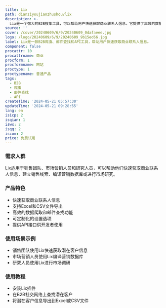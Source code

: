 ```yaml
---
title: Lix
path: dianziyoujianzhushou/lix
description: >-
  Lix是一个强大的B2B搜集工具，可以帮助用户快速获取商业联系人信息。它提供了高效的数据爬取和邮件查找功能，支持Excel和CSV文件导出。Lix的主要优点是快速、易于使用和高度可定制。
source: ''
cover: /cover/20240609/6/9/20240609_0dafaeee.jpg
logo: /logo/20240609/6/9/20240609_9b15ed66.jpg
label: Lix是一款B2B爬虫、邮件查找和API工具，帮助用户快速获取商业联系人信息。
component: false
procattr: 10
procattrname: 商业
procform: 1
procformname: 网站
proctype: 1
proctypename: 普通产品
tags:
  - B2B
  - 爬虫
  - 邮件查找
  - API
createTime: '2024-05-21 05:57:30'
updateTime: '2024-05-21 09:28:55'
lang: en
isicp: 2
isqian: 1
iswx: 2
isqq: 2
iscom: 2
price: 免费试用
---
```


### 需求人群

Lix适用于销售团队、市场营销人员和研究人员，可以帮助他们快速获取商业联系人信息，建立销售线索、编译营销数据库或进行市场研究。

### 产品特色

- 快速获取商业联系人信息
- 支持Excel和CSV文件导出
- 高效的数据爬取和邮件查找功能
- 可定制化的设置选项
- 提供API接口供开发者使用

### 使用场景示例

- 销售团队使用Lix快速获取潜在客户信息
- 市场营销人员使用Lix编译营销数据库
- 研究人员使用Lix进行市场调研

### 使用教程

- 安装Lix插件
- 在B2B社交网络上查找潜在客户
- 将潜在客户信息导出到Excel或CSV文件
